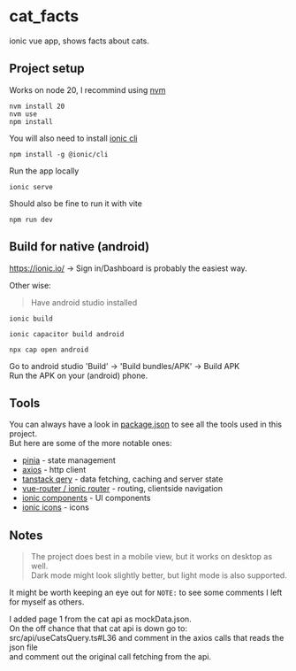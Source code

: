 # cat_facts
ionic vue app, shows facts about cats.   

## Project setup
Works on node 20, I recommind using [nvm](https://github.com/nvm-sh/nvm)

```
nvm install 20  
nvm use  
npm install
```

You will also need to install [ionic cli](https://ionicframework.com/docs/cli)
```
npm install -g @ionic/cli
```

Run the app locally
```
ionic serve
```
Should also be fine to run it with vite
```
npm run dev
```  

## Build for native (android)
https://ionic.io/ -> Sign in/Dashboard is probably the easiest way.  

Other wise:  
> Have android studio installed 
 
 ```
 ionic build

 ionic capacitor build android

 npx cap open android
 ```
 Go to android studio 'Build' -> 'Build bundles/APK' -> Build APK  
 Run the APK on your (android) phone.


## Tools

You can always have a look in [package.json](package.json) to see all the tools used in this project.  
But here are some of the more notable ones:
- [pinia](https://pinia.vuejs.org/) - state management
- [axios](https://axios-http.com/) - http client
- [tanstack qery](https://tanstack.com/query/) - data fetching, caching and server state
- [vue-router / ionic router](https://ionicframework.com/docs/vue/navigation) - routing, clientside navigation
- [ionic components](https://ionicframework.com/docs/components) - UI components
- [ionic icons](https://ionic.io/ionicons) - icons

## Notes
> The project does best in a mobile view, but it works on desktop as well.  
> Dark mode might look slightly better, but light mode is also supported.  
  
It might be worth keeping an eye out for `NOTE:` to see some comments I left for myself as others.  

I added page 1 from the cat api as mockData.json.  
On the off chance that that cat api is down go to:  
src/api/useCatsQuery.ts#L36 and comment in the axios calls that reads the json file  
and comment out the original call fetching from the api.

